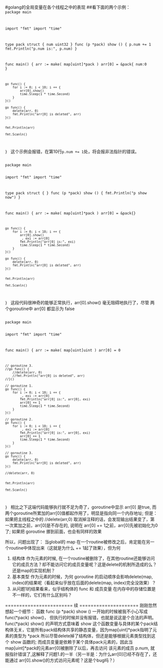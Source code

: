 #golang的全局变量在各个线程之中的表现
##看下面的两个示例：
<code>
package main

import  "fmt"
import  "time"

type pack struct {
    num uint32
}
func (p *pack) show () {
    p.num += 1
    fmt.Println("p.num is:", p.num)
}

func main() {
    arr := make( map[uint]*pack )
    arr[0] = &pack{ num:0 }

    go func() {
        for i := 0; i < 10; i ++ {
            arr[0].show()
            time.Sleep(1 * time.Second)
        }
    }()

    go func() {
        delete(arr, 0)
        fmt.Println("arr[0] is deleted", arr)
    }()


    fmt.Println(arr)

    fmt.Scanln()
}
</code>
这个示例会报错，在第10行`p.num += 1`处，将会报非法指针的错误。

<code>
package main

import  "fmt"
import  "time"

type pack struct {
}
func (p *pack) show () {
    fmt.Println("p show now")
}

func main() {
    arr := make( map[uint]*pack )
    arr[0] = &pack{}

    go func() {
        for i := 0; i < 10; i ++ {
            arr[0].show()
			_, exi := arr[0]
			fmt.Println("arr[0] is:", exi)
            time.Sleep(1 * time.Second)
        }
    }()

    go func() {
        delete(arr, 0)
        fmt.Println("arr[0] is deleted", arr)
    }()


    fmt.Println(arr)

    fmt.Scanln()
}
</code>
这段代码很神奇的能够正常执行，arr[0].show() 毫无阻碍地执行了，尽管 两个goroutine中 arr[0] 都显示为 false


<code>
package main

import  "fmt"
import  "time"


func main() {
    arr := make( map[uint]uint )
    arr[0] = 0

	// goroutine 3.
    //go func() {
        //delete(arr, 0)
        //fmt.Println("arr[0] is deleted", arr)
    //}()

	// goroutine 1.
    go func() {
        for i := 0; i < 10; i ++ {
            _, exi := arr[0]
            fmt.Println("arr[0] is:", arr[0], exi)
            arr[0] += 1
            time.Sleep(1 * time.Second)
        }
    }()

	// goroutine 2.
    go func() {
        for i := 0; i < 10; i ++ {
            _, exi := arr[0]
            fmt.Println("arr[0] is:", arr[0], exi)
            arr[0] += 1
            time.Sleep(1 * time.Second)
        }
    }()

	// goroutine 3.
    go func() {
        delete(arr, 0)
        fmt.Println("arr[0] is deleted", arr)
    }()

	//delete(arr, 0)


    fmt.Println(arr)

    fmt.Scanln()
}
</code>
相比之下这端代码能够执行就不足为奇了，goroutine中显示 arr[0] 是true, 而两个goroutine所累加的arr[0]值都起作用了，明显是指向同一个内存地址;
但是：
如果把主线程之中的 //delete(arr,0) 取消掉注释的话，会发现输出结果变了，第一次累加之前，arr[0]是不存在的, 说明在 arr[0] += 1之前，arr[0]先被初始化为0了; 
如果把 goroutine 挪到前面，也会有同样的效果

所以，问题出现了：
当global的 map 在一个routine被修改之后，肯定能在另一个routine中体现出来（这就是为什么 += 1起了效果），但为何 
1. 结构体 作为元素的时候, 在一个routine被删除了，在其他routine还能够访问它的成员方法？却不能访问它的成员变量呢？这是delete的机制所造成的么？还是map的实现机制？
2. 基本类型 作为元素的时候，为何 goroutine 的启动顺序会影响delete(map, index)的结果呢（看起来似乎放在后面的delete(map, index)完全没效果）？
3. 从问题1的结果看来，似乎结构体的 func 和 成员变量 在内存中的存储位置是不一样的，它们有什么区别吗？

======================== 续 =====================
刚刚忽然想起一个细节：
  函数 func (p *pack) show () 一开始的时候被我不小心写成  func(*pack) show()， 但执行的时候并没有报错，也就是说这是个合法的声明。
  func(*pack) show() 的声明方式意味着 show 这个函数变量与具体的某个pack结构体无关，它是所有pack结构体共享的静态变量，因为map[uint]*pack指明了元素的类型为 *pack
  所以尽管delete掉了结构体，但还是能够根据元素类型找到这个 show 函数的; 而成员变量是依赖于某个具体pack元素的，因此当map[uint]*pack的元素arr[0]被删除了以后，再去访问 
  该元素的成员 p.num, 就报指针错误了,这解释了问题1.的一半（另一半是：为什么arr[0]已经不存在了，还能通过 arr[0].show()的方式访问元素呢？这是个bug吗？）



